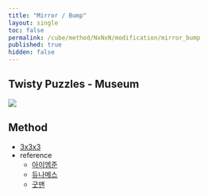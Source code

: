 ```yaml
---
title: "Mirror / Bump"
layout: single
toc: false
permalink: /cube/method/NxNxN/modification/mirror_bump
published: true
hidden: false
---
```


<head>
  <base target="_blank">
</head>



## Twisty Puzzles - Museum

<a href="https://twistypuzzles.com/app/museum/museum_showitem.php?pkey=1579">
  <img src="https://twistypuzzles.com/museum/large/01579-02.jpg">
</a>



## Method

- [3x3x3](/cube/method/NxNxN/original/3x3x3)
- reference
  - [아이엠준](https://youtu.be/5BFRk7amyvk)
  - [듀나메스](https://youtu.be/p3OJSbWopqg)
  - [굿맨](https://youtu.be/CnfKhEWBI6I)
